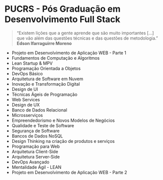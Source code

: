 # PUCRS - Pós Graduação em Desenvolvimento Full Stack

> “Existem lições que a gente aprende que são muito importantes [...]  
> que vão além das questões técnicas e das questões de metodologia.”  
> **Edson Ifarraguirre Moreno**

- Projeto em Desenvolvimento de Aplicação WEB - Parte 1
- Fundamentos de Computação e Algoritmos
- Lean Startup & MPV
- Programação Orientada a Objetos
- DevOps Básico
- Arquitetura de Software em Nuvem
- Inovação e Transformação Digital
- Design de UI
- Técnicas Ágeis de Programação
- Web Services
- Design de UX
- Banco de Dados Relacional
- Microsserviços
- Empreendedorismo e Novos Modelos de Negócios
- Qualidade e Teste de Software
- Segurança de Software
- Bancos de Dados NoSQL
- Design Thinking na criação de produtos e serviços
- Programação para Web
- Arquitetura Client-Side
- Arquitetura Server-Side
- DevOps Avançado
- Mentalidade Ágil - LEAN
- Projeto em Desenvolvimento de Aplicação WEB - Parte 2
